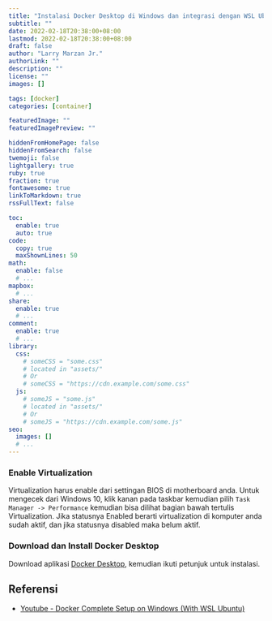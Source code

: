 ```yaml
---
title: "Instalasi Docker Desktop di Windows dan integrasi dengan WSL Ubuntu"
subtitle: ""
date: 2022-02-18T20:38:00+08:00
lastmod: 2022-02-18T20:38:00+08:00
draft: false 
author: "Larry Marzan Jr."
authorLink: ""
description: ""
license: ""
images: []

tags: [docker]
categories: [container]

featuredImage: ""
featuredImagePreview: ""

hiddenFromHomePage: false
hiddenFromSearch: false
twemoji: false
lightgallery: true
ruby: true
fraction: true
fontawesome: true
linkToMarkdown: true
rssFullText: false

toc:
  enable: true
  auto: true
code:
  copy: true
  maxShownLines: 50
math:
  enable: false
  # ...
mapbox:
  # ...
share:
  enable: true
  # ...
comment:
  enable: true
  # ...
library:
  css:
    # someCSS = "some.css"
    # located in "assets/"
    # Or
    # someCSS = "https://cdn.example.com/some.css"
  js:
    # someJS = "some.js"
    # located in "assets/"
    # Or
    # someJS = "https://cdn.example.com/some.js"
seo:
  images: []
  # ...
---
```



### Enable Virtualization
Virtualization harus enable dari settingan BIOS di motherboard anda. Untuk mengecek dari Windows 10, klik kanan pada taskbar kemudian pilih `Task Manager -> Performance` kemudian bisa dilihat bagian bawah tertulis Virtualization. Jika statusnya Enabled berarti virtualization di komputer anda sudah aktif, dan jika statusnya disabled maka belum aktif.

### Download dan Install Docker Desktop
Download aplikasi [Docker Desktop](https://www.docker.com/products/docker-desktop), kemudian ikuti petunjuk untuk instalasi.


## Referensi
- [Youtube - Docker Complete Setup on Windows (With WSL Ubuntu)](https://www.youtube.com/watch?v=2ezNqqaSjq8&t=4s)
